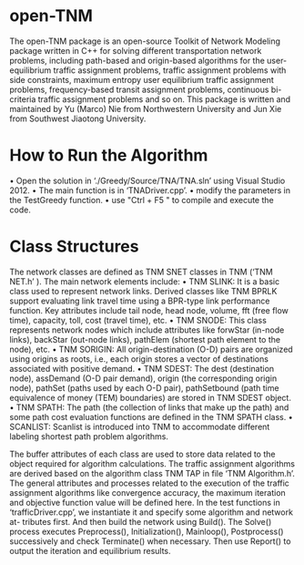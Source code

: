 # open-TNM
The open-TNM package is an open-source Toolkit of Network Modeling package written in C++ for solving different transportation network problems, including path-based and origin-based algorithms for the user-equilibrium traffic assignment problems,  traffic assignment problems with side constraints, maximum entropy user equilibrium traffic assignment problems, frequency-based transit assignment problems, continuous bi-criteria traffic assignment problems and so on. This package is written and maintained by Yu (Marco) Nie from Northwestern University and Jun Xie from Southwest Jiaotong University.

# How to Run the Algorithm
• Open the solution in ‘./Greedy/Source/TNA/TNA.sln’ using Visual Studio 2012.
• The main function is in ‘TNADriver.cpp’.
• modify the parameters in the TestGreedy function.
• use "Ctrl + F5 " to compile and execute the code.

# Class Structures
The network classes are defined as TNM SNET classes in TNM (‘TNM NET.h’ ). The main network elements include:
• TNM SLINK: It is a basic class used to represent network links. Derived classes like TNM BPRLK support evaluating link travel time using a BPR-type link performance function. Key attributes include tail node, head node, volume, fft (free flow time), capacity, toll, cost (travel time), etc.
• TNM SNODE: This class represents network nodes which include attributes like forwStar (in-node links), backStar (out-node links), pathElem (shortest path element to the node), etc.
• TNM SORIGIN: All origin-destination (O-D) pairs are organized using origins as roots, i.e., each origin stores a vector of destinations associated with positive demand.
• TNM SDEST: The dest (destination node), assDemand (O-D pair demand), origin (the corresponding origin node), pathSet (paths used by each O-D pair), pathSetbound (path time equivalence of money (TEM) boundaries) are stored in TNM SDEST object.
• TNM SPATH: The path (the collection of links that make up the path) and some path cost evaluation functions are defined in the TNM SPATH class.
• SCANLIST: Scanlist is introduced into TNM to accommodate different labeling shortest path problem algorithms.

The buffer attributes of each class are used to store data related to the object required for algorithm calculations.
The traffic assignment algorithms are derived based on the algorithm class TNM TAP in file ‘TNM Algorithm.h’.
The general attributes and processes related to the execution of the traffic assignment algorithms like
convergence accuracy, the maximum iteration and objective function value will be defined here. In
the test functions in ‘trafficDriver.cpp’, we instantiate it and specify some algorithm and network at-
tributes first. And then build the network using Build(). The Solve() process executes Preprocess(),
Initialization(), Mainloop(), Postprocess() successively and check Terminate() when necessary.
Then use Report() to output the iteration and equilibrium results.
